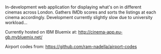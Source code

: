 In-development web application for displaying what's on in different cinemas across London.
Gathers IMDb scores and sorts the listings at each cinema accordingly.
Development currently slightly slow due to university workload...

Currently hosted on IBM Bluemix at:
http://cinema-app.eu-gb.mybluemix.net/

Airport codes from:
https://github.com/ram-nadella/airport-codes